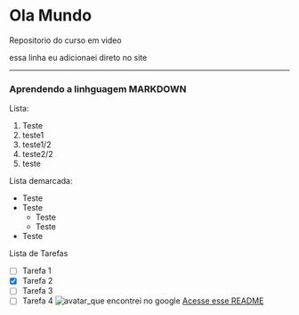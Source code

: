 # Ola Mundo
 Repositorio do curso em video

essa linha eu adicionaei direto no site
***
### Aprendendo a linhguagem **MARKDOWN**

Lista:
1.  Teste
1.  teste1
   1.  teste1/2
   1.  teste2/2
1.  teste

Lista demarcada:
* Teste
* Teste
   * Teste
   * Teste
* Teste

Lista de Tarefas
- [ ] Tarefa 1
- [x] Tarefa 2
- [ ] Tarefa 3
- [ ] Tarefa 4
![avatar_que encontrei no google](https://github.com/Garcia02/Ola-Mundo/assets/151832018/98a01b1c-2b59-4699-bb26-181abfc9b2f1)
[Acesse esse README](https://github.com/Garcia02/Ola-Mundo/edit/main/README.md)
